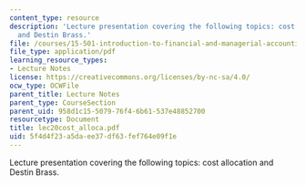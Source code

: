 ```yaml
---
content_type: resource
description: 'Lecture presentation covering the following topics: cost allocation
  and Destin Brass.'
file: /courses/15-501-introduction-to-financial-and-managerial-accounting-spring-2004/5f4d4f23a5daee37df63fef764e09f1e_lec20cost_alloca.pdf
file_type: application/pdf
learning_resource_types:
- Lecture Notes
license: https://creativecommons.org/licenses/by-nc-sa/4.0/
ocw_type: OCWFile
parent_title: Lecture Notes
parent_type: CourseSection
parent_uid: 958d1c15-5079-76f4-6b61-537e48852700
resourcetype: Document
title: lec20cost_alloca.pdf
uid: 5f4d4f23-a5da-ee37-df63-fef764e09f1e
---
```

Lecture presentation covering the following topics: cost allocation and Destin Brass.